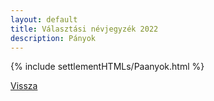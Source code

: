 ```yaml
---
layout: default
title: Választási névjegyzék 2022
description: Pányok
---
```


{% include settlementHTMLs/Paanyok.html %}

[Vissza](../)